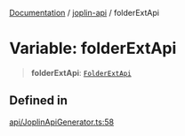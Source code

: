 [Documentation](../../packages.md) / [joplin-api](../index.md) / folderExtApi

# Variable: folderExtApi

> **folderExtApi**: [`FolderExtApi`](../classes/FolderExtApi.md)

## Defined in

[api/JoplinApiGenerator.ts:58](https://github.com/rxliuli/joplin-utils/blob/485409801cf7c952cfefe9e29020115fe6abec36/packages/joplin-api/src/api/JoplinApiGenerator.ts#L58)
